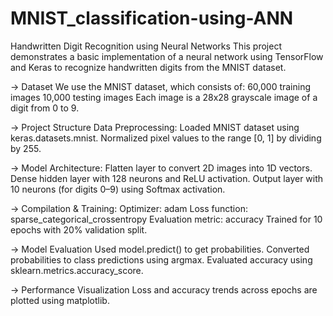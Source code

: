 # MNIST_classification-using-ANN
 Handwritten Digit Recognition using Neural Networks
This project demonstrates a basic implementation of a neural network using TensorFlow and Keras to recognize handwritten digits from the MNIST dataset.

-> Dataset
We use the MNIST dataset, which consists of:
60,000 training images
10,000 testing images
Each image is a 28x28 grayscale image of a digit from 0 to 9.

-> Project Structure
Data Preprocessing:
Loaded MNIST dataset using keras.datasets.mnist.
Normalized pixel values to the range [0, 1] by dividing by 255.

-> Model Architecture:
Flatten layer to convert 2D images into 1D vectors.
Dense hidden layer with 128 neurons and ReLU activation.
Output layer with 10 neurons (for digits 0–9) using Softmax activation.

-> Compilation & Training:
Optimizer: adam
Loss function: sparse_categorical_crossentropy
Evaluation metric: accuracy
Trained for 10 epochs with 20% validation split.

-> Model Evaluation
Used model.predict() to get probabilities.
Converted probabilities to class predictions using argmax.
Evaluated accuracy using sklearn.metrics.accuracy_score.

-> Performance Visualization
Loss and accuracy trends across epochs are plotted using matplotlib.
